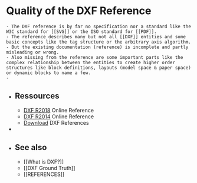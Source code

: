# Quality of the DXF Reference
	- The DXF reference is by far no specification nor a standard like the W3C standard for [[SVG]] or the ISO standard for [[PDF]].
	- The reference describes many but not all [[DXF]] entities and some basic concepts like the tag structure or the arbitrary axis algorithm.
	- But the existing documentation (reference) is incomplete and partly misleading or wrong.
	- Also missing from the reference are some important parts like the complex relationship between the entities to create higher order structures like block definitions, layouts (model space & paper space) or dynamic blocks to name a few.
	-
- ## Ressources
	- [DXF R2018](https://help.autodesk.com/view/OARX/2018/ENU/?guid=GUID-235B22E0-A567-4CF6-92D3-38A2306D73F3) Online Reference
	- [DXF R2014](http://docs.autodesk.com/ACD/2014/ENU/index.html?url=files/GUID-235B22E0-A567-4CF6-92D3-38A2306D73F3.htm,topicNumber=d30e659029) Online Reference
	- [Download](https://www.autodesk.com/developer-network/platform-technologies/autocad-dxf-archive) DXF References
-
- ## See also
	- [[What is DXF?]]
	- [[DXF Ground Truth]]
	- [[REFERENCES]]